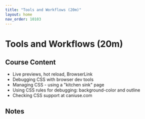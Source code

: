 ```yaml
---
title: "Tools and Workflows (20m)"
layout: home
nav_order: 10103
---
```


# Tools and Workflows (20m)

## Course Content

- Live previews, hot reload, BrowserLink
- Debugging CSS with browser dev tools
- Managing CSS - using a "kitchen sink" page
- Using CSS rules for debugging: background-color and outline
- Checking CSS support at caniuse.com

## Notes

